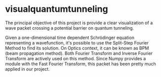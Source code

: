 # visualquantumtunneling
The principal objective of this project is provide a clear visualization of a wave packet crossing a potential barrier on quantum tunneling.  

Given a one-dimensional time dependent Schrödinger equation representing a wavefunction, it's possible to use the Split-Step Fourier Method to find its solution. On Optics context, it can be known as BPM (beam propagation method). Both Fourier Transform and Inverse Fourier Transform are actively used on this method. Since Numpy provides a module with the Fast Fourier Transform, this packet has been pretty much applied in our project.
